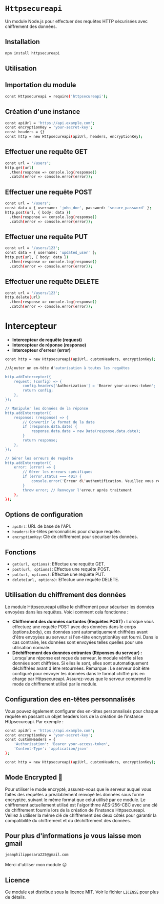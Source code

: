 # `Httpsecureapi`

Un module Node.js pour effectuer des requêtes HTTP sécurisées avec chiffrement des données.

## Installation

```bash
npm install httpsecureapi
```
## Utilisation
## Importation du module
```bash
const Httpsecureapi = require('httpsecureapi');
```
## Création d'une instance
```bash
const apiUrl = 'https://api.example.com';
const encryptionKey = 'your-secret-key';
const headers = {}
const http = new Httpsecureapi(apiUrl, headers, encryptionKey);
```
## Effectuer une requête GET
```bash
const url = '/users';
http.get(url)
  .then(response => console.log(response))
  .catch(error => console.error(error));
```
## Effectuer une requête POST
```bash
const url = '/users';
const data = { username: 'john_doe', password: 'secure_password' };
http.post(url, { body: data })
  .then(response => console.log(response))
  .catch(error => console.error(error));

```
## Effectuer une requête PUT
```bash
const url = '/users/123';
const data = { username: 'updated_user' };
http.put(url, { body: data })
  .then(response => console.log(response))
  .catch(error => console.error(error));

```
## Effectuer une requête DELETE
```bash
const url = '/users/123';
http.delete(url)
  .then(response => console.log(response))
  .catch(error => console.error(error));
```

# Intercepteur
- <b>Intercepteur de requête (request)</b>
- <b> Intercepteur de réponse (response)</b>
- <b>Intercepteur d'erreur (error)</b>


```bash
const http = new Httpsecureapi(apiUrl, customHeaders, encryptionKey);

//Ajouter un en-tête d'autorisation à toutes les requêtes

http.addInterceptor({
    request: (config) => {
        config.headers['Authorization'] = 'Bearer your-access-token';
        return config;
    },
});

// Manipuler les données de la réponse
http.addInterceptor({
    response: (response) => {
        // Convertir le format de la date
        if (response.data.date) {
            response.data.date = new Date(response.data.date);
        }
        return response;
    },
});

// Gérer les erreurs de requête
http.addInterceptor({
    error: (error) => {
        // Gérer les erreurs spécifiques
        if (error.status === 401) {
            console.error('Erreur d\'authentification. Veuillez vous reconnecter.');
        }
        throw error; // Renvoyer l'erreur après traitement
    },
});
```


## Options de configuration

- `apiUrl`: URL de base de l'API.
- `headers`: En-têtes personnalisés pour chaque requête.
- `encryptionKey`: Clé de chiffrement pour sécuriser les données.

## Fonctions

- `get(url, options)`: Effectue une requête GET.
- `post(url, options)`: Effectue une requête POST.
- `put(url, options)`: Effectue une requête PUT.
- `delete(url, options)`: Effectue une requête DELETE.

## Utilisation du chiffrement des données

Le module Httpsecureapi utilise le chiffrement pour sécuriser les données envoyées dans les requêtes. Voici comment cela fonctionne :

- <b>Chiffrement des données sortantes (Requêtes POST) :</b> Lorsque vous effectuez une requête POST avec des données dans le corps (options.body), ces données sont automatiquement chiffrées avant d'être envoyées au serveur si l'en-tête encryptionKey est fourni. Dans le cas contraire, les données sont envoyées telles quelles pour une utilisation normale.
- <b>Déchiffrement des données entrantes (Réponses du serveur) :</b> Lorsqu'une réponse est reçue du serveur, le module vérifie si les données sont chiffrées. Si elles le sont, elles sont automatiquement déchiffrées avant d'être retournées.
Remarque : Le serveur doit être configuré pour envoyer les données dans le format chiffré pris en charge par Httpsecureapi. Assurez-vous que le serveur comprend le mode de chiffrement utilisé par le module.

## Configuration des en-têtes personnalisés

Vous pouvez également configurer des en-têtes personnalisés pour chaque requête en passant un objet headers lors de la création de l'instance Httpsecureapi. Par exemple :
```bash
const apiUrl = 'https://api.example.com';
const encryptionKey = 'your-secret-key';
const customHeaders = {
    'Authorization': 'Bearer your-access-token',
    'Content-Type': 'application/json'
};

const http = new Httpsecureapi(apiUrl, customHeaders, encryptionKey);
```
## Mode Encrypted 🚨
Pour utiliser le mode encrypté, assurez-vous que le serveur auquel vous faites des requêtes a préalablement renvoyé les données sous forme encryptée, suivant le même format que celui utilisé par ce module. Le chiffrement actuellement utilisé est l'algorithme AES-256-CBC avec une clé de chiffrement fournie lors de la création de l'instance Httpsecureapi. Veillez à utiliser la même clé de chiffrement des deux côtés pour garantir la compatibilité du chiffrement et du déchiffrement des données.

## Pour plus d'informations je vous laisse mon gmail 
```jeanphilippesara225@gmail.com``` <br/> <br/>
Merci d'utiliser mon module 😉
## Licence

Ce module est distribué sous la licence MIT. Voir le fichier `LICENSE` pour plus de détails.
